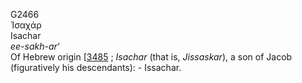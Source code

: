 <body>
  <p>G2466<br>  Ἰσαχάρ  <br> Isachar  <br><i>ee-sakh-ar‘ </i><br>Of Hebrew origin [<a href="h3485.htm">3485</a> ; <i>Isachar</i> (that is, <i>Jissaskar</i>), a son of Jacob (figuratively his descendants): - Issachar.<br></p>
 </body>